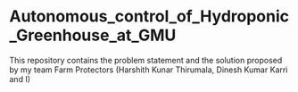 # Autonomous_control_of_Hydroponic_Greenhouse_at_GMU
This repository contains the problem statement and the solution proposed by my team Farm Protectors (Harshith Kunar Thirumala, Dinesh Kumar Karri and I)
